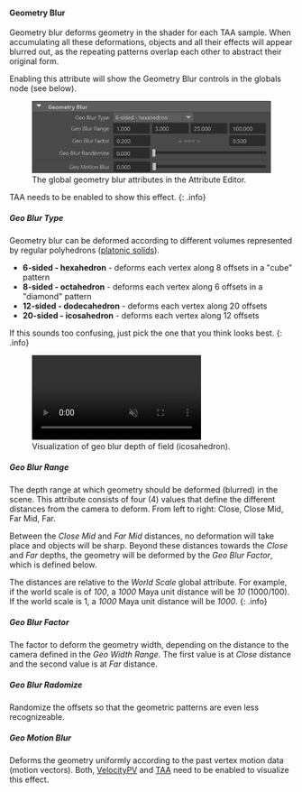 #### Geometry Blur
Geometry blur deforms geometry in the shader for each TAA sample. When accumulating all these deformations, objects and all their effects will appear blurred out, as the repeating patterns overlap each other to abstract their original form. 

Enabling this attribute will show the Geometry Blur controls in the globals node (see below).

<figure class="aio-ui">
	<img src="/media/effects/geo-blur/geo-blur-attrs.png" alt="Global wobble attributes in the Attribute Editor">
	<figcaption>The global geometry blur attributes in the Attribute Editor.</figcaption>
</figure>

TAA needs to be enabled to show this effect.
{: .info}

##### Geo Blur Type
Geometry blur can be deformed according to different volumes represented by regular polyhedrons ([platonic solids](https://en.wikipedia.org/wiki/Platonic_solid)).
* **6-sided - hexahedron** - deforms each vertex along 8 offsets in a "cube" pattern
* **8-sided - octahedron** - deforms each vertex along 6 offsets in a "diamond" pattern
* **12-sided - dodecahedron** - deforms each vertex along 20 offsets
* **20-sided - icosahedron** - deforms each vertex along 12 offsets

If this sounds too confusing, just pick the one that you think looks best.
{: .info}

<figure>
	<video autoplay loop muted playsinline>
	  <source src="/media/globals/geo-blur.mp4" type="video/mp4">
	</video>
	<figcaption>Visualization of geo blur depth of field (icosahedron).</figcaption>
</figure>

##### Geo Blur Range
The depth range at which geometry should be deformed (blurred) in the scene. This attribute consists of four (4) values that define the different distances from the camera to deform. From left to right: Close, Close Mid, Far Mid, Far.

Between the _Close Mid_ and _Far Mid_ distances, no deformation will take place and objects will be sharp. Beyond these distances towards the _Close_ and _Far_ depths, the geometry will be deformed by the _Geo Blur Factor_, which is defined below.
 
The distances are relative to the _World Scale_ global attribute. For example, if the world scale is of _100_, a _1000_ Maya unit distance will be _10_ (1000/100). If the world scale is 1, a _1000_ Maya unit distance will be _1000_.
{: .info}

##### Geo Blur Factor
The factor to deform the geometry width, depending on the distance to the camera defined in the _Geo Width Range_. The first value is at _Close_ distance and the second value is at _Far_ distance. 

##### Geo Blur Radomize
Randomize the offsets so that the geometric patterns are even less recognizeable.

##### Geo Motion Blur
Deforms the geometry uniformly according to the past vertex motion data (motion vectors). Both, [VelocityPV](#velocity-pv) and [TAA](#taa) need to be enabled to visualize this effect.